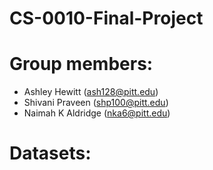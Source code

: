 # CS-0010-Final-Project

# Group members:
* Ashley Hewitt (ash128@pitt.edu)
* Shivani Praveen (shp100@pitt.edu)
* Naimah K Aldridge (nka6@pitt.edu)

# Datasets:
